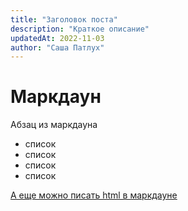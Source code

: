 ```yaml
---
title: "Заголовок поста"
description: "Краткое описание"
updatedAt: 2022-11-03
author: "Саша Патлух"
---
```


# Маркдаун

Абзац из маркдауна

- список
- список
- список
- список

<a href="https://imhr.top" target="_blank">А еще можно писать html в маркдауне</a>